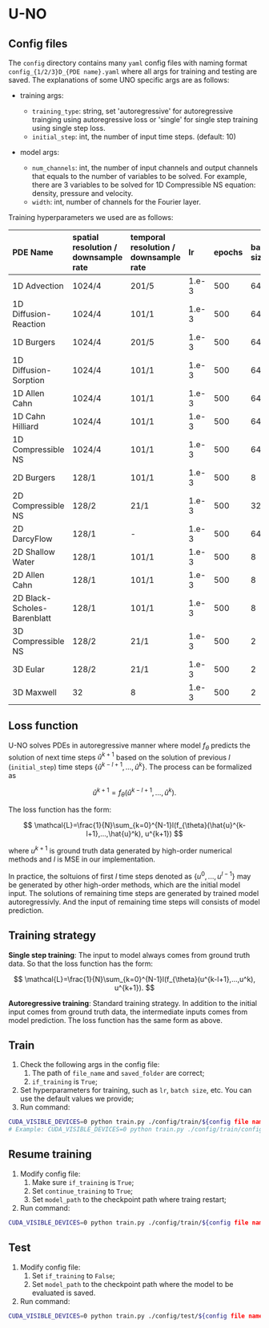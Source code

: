 # U-NO

## Config files

The `config` directory contains many `yaml` config files with naming format `config_{1/2/3}D_{PDE name}.yaml` where all args for training and testing are saved. The explanations of some UNO specific args are as follows:

* training args:
    * `training_type`: string, set 'autoregressive' for autoregressive trainging using autoregressive loss or 'single' for single step training using single step loss.
    * `initial_step`: int, the number of input time steps. (default: 10)

* model args:
    * `num_channels`: int, the number of input channels and output channels that equals to the number of variables to be solved. For example, there are 3 variables to be solved for 1D Compressible NS equation: density, pressure and velocity.
    * `width`: int, number of channels for the Fourier layer.

Training hyperparameters we used are as follows:

| PDE Name                    | spatial resolution / downsample rate | temporal resolution / downsample rate | lr    | epochs | batch size | weight decay | initial step | width |
| :-------------------------- | :---------------------- | :----------------------- | :---- | :----- | :--------- | :----------- | :----------- | :---------- |
| 1D Advection                | 1024/4                  | 201/5                    | 1.e-3 | 500    | 64         | 1.e-4        | 10           | 20          |
| 1D Diffusion-Reaction       | 1024/4                  | 101/1                    | 1.e-3 | 500    | 64         | 1.e-4        | 10           | 20          |
| 1D Burgers                  | 1024/4                  | 201/5                    | 1.e-3 | 500    | 64         | 1.e-4        | 10           | 20          |
| 1D Diffusion-Sorption       | 1024/4                  | 101/1                    | 1.e-3 | 500    | 64         | 1.e-4        | 10           | 20          |
| 1D Allen Cahn               | 1024/4                  | 101/1                    | 1.e-3 | 500    | 64         | 1.e-4        | 10           | 20          |
| 1D Cahn Hilliard            | 1024/4                  | 101/1                    | 1.e-3 | 500    | 64         | 1.e-4        | 10           | 20          |
| 1D Compressible NS          | 1024/4                  | 101/1                    | 1.e-3 | 500    | 64         | 1.e-4        | 10           | 20          |
| 2D Burgers                  | 128/1                   | 101/1                    | 1.e-3 | 500    | 8          | 1.e-4        | 10           | 30          |
| 2D Compressible NS          | 128/2                   | 21/1                     | 1.e-3 | 500    | 32         | 1.e-4        | 10           | 30          |
| 2D DarcyFlow                | 128/1                   | -                        | 1.e-3 | 500    | 64         | 1.e-4        | 1            | 30           |
| 2D Shallow Water            | 128/1                   | 101/1                    | 1.e-3 | 500    | 8          | 1.e-4        | 10           | 30          |
| 2D Allen Cahn               | 128/1                   | 101/1                    | 1.e-3 | 500    | 8          | 1.e-4        | 10           | 30          |
| 2D Black-Scholes-Barenblatt | 128/1                   | 101/1                    | 1.e-3 | 500    | 8          | 1.e-4        | 10           | 30          |
| 3D Compressible NS          | 128/2                   | 21/1                     | 1.e-3 | 500    | 2          | 1.e-4        | 10           | 30          |
| 3D Eular                    | 128/2                   | 21/1                     | 1.e-3 | 500    | 2          | 1.e-4        | 10           | 30          |
| 3D Maxwell                  | 32                      | 8                        | 1.e-3 | 500    | 2          | 1.e-4        | 2            | 30           |

## Loss function

U-NO solves PDEs in autoregressive manner where model $f_{\theta}$ predicts the solution of next time steps $\hat{u}^{k+1}$ based on the solution of previous $l$ (`initial_step`) time steps $\{\hat{u}^{k-l+
1},...,\hat{u}^k\}$. The process can be formalized as

$$
\hat{u}^{k+1} = f_{\theta}(\hat{u}^{k-l+1},...,\hat{u}^k).
$$

The loss function has the form:

$$
\mathcal{L}=\frac{1}{N}\sum_{k=0}^{N-1}l(f_{\theta}(\hat{u}^{k-l+1},...,\hat{u}^k), u^{k+1})
$$ 

where $u^{k+1}$ is ground truth data generated by high-order numerical methods and $l$ is MSE in our implementation.

In practice, the soltuions of first $l$ time steps denoted as $\{u^0,...,u^{l-1}\}$ may be generated by other high-order methods, which are the initial model input. The solutions of remaining time steps are generated by trained model autoregressivly. And the input of remaining time steps will consists of model prediction.

## Training strategy

**Single step training**: The input to model always comes from ground truth data. So that the loss function has the form:

$$
\mathcal{L}=\frac{1}{N}\sum_{k=0}^{N-1}l(f_{\theta}(u^{k-l+1},...,u^k), u^{k+1}).
$$

**Autoregressive training**: Standard training strategy. In addition to the initial input comes from ground truth data, the intermediate inputs comes from model prediction. The loss function has the same form as above.

## Train

1. Check the following args in the config file:
    1. The path of `file_name` and `saved_folder` are correct;
    2. `if_training` is `True`;
2. Set hyperparameters for training, such as `lr`, `batch size`, etc. You can use the default values we provide;
3. Run command:
```bash
CUDA_VISIBLE_DEVICES=0 python train.py ./config/train/${config file name}
# Example: CUDA_VISIBLE_DEVICES=0 python train.py ./config/train/config_1D_Advection.yaml
```

## Resume training

1. Modify config file:
    1. Make sure `if_training` is `True`;
    2. Set `continue_training` to `True`;
    3. Set `model_path` to the checkpoint path where traing restart;
2. Run command:
```bash
CUDA_VISIBLE_DEVICES=0 python train.py ./config/train/${config file name}
```

## Test

1. Modify config file:
    1. Set `if_training` to `False`;
    2. Set `model_path` to the checkpoint path where the model to be evaluated is saved.
2. Run command:
```bash
CUDA_VISIBLE_DEVICES=0 python train.py ./config/test/${config file name}
```

